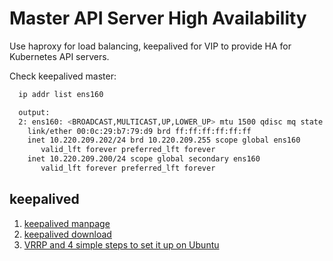 # Master API Server High Availability

Use haproxy for load balancing, keepalived for VIP to provide HA for Kubernetes API servers.

Check keepalived master:
```bash
  ip addr list ens160

  output:
  2: ens160: <BROADCAST,MULTICAST,UP,LOWER_UP> mtu 1500 qdisc mq state UP group default qlen 1000
    link/ether 00:0c:29:b7:79:d9 brd ff:ff:ff:ff:ff:ff
    inet 10.220.209.202/24 brd 10.220.209.255 scope global ens160
       valid_lft forever preferred_lft forever
    inet 10.220.209.200/24 scope global secondary ens160
       valid_lft forever preferred_lft forever

```









## keepalived
  1. [keepalived manpage](https://www.keepalived.org/manpage.html)
  2. [keepalived download](https://www.keepalived.org/software/)
  3. [VRRP and 4 simple steps to set it up on Ubuntu](https://medium.com/@abhilashkulkarni340/vrrp-and-4-simple-steps-to-set-it-up-on-ubuntu-454c46abb3b4)
